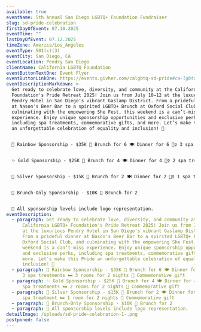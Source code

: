 ```yaml
---
available: true
eventName: 5th Annual San Diego LGBTQ+ Foundation Fundraiser
slug: sd-pride-celebration
firstDayOfEvent: 07.10.2025
eventTime: ""
lastDayOfEvent: 07.12.2025
timeZone: America/Los_Angeles
eventType: 501(c)(3)
eventCity: San Diego, CA
eventLocation: Pendry San Diego
clientName: California LGBTQ Foundation
eventButtonTextOne: Event Flyer
eventButtonLinkOne: https://events.givher.com/calgbtq-sd-pride#ca-lgbtq-foundation-san-diego-flyer
eventDescriptionMarkdown: >-
  Get ready to celebrate love, diversity, and community at the California LGBTQ+
  Foundation's Pride Retreat 2025! Join us from July 10–12 at the luxurious
  Pendry Hotel in San Diego's vibrant Gaslamp District. From a prideful dinner
  at Nason's Beer Bar to a spirited LGBTQ+ Brunch at Oxford Social Club, and
  culminating with the empowering She Fest, this weekend is a can’t-miss
  experience. Enjoy unique sponsorship opportunities and exclusive perks,
  including spa treatments, commemorative gifts, and more. Let’s make this Pride
  an unforgettable celebration of equality and inclusion! 🌈


  🌈 Rainbow Sponsorship - $35K 🍳 Brunch for 6 🍽️ Dinner for 6 💆‍♀️ 3 spa treatments 🛏️ 3 rooms for 2 nights 🎁 Commemorative gift


  ✨ Gold Sponsorship - $25K 🍳 Brunch for 4 🍽️ Dinner for 4 💆‍♀️ 2 spa treatments 🛏️ 2 rooms for 2 nights 🎁 Commemorative gift


  🥈 Silver Sponsorship - $15K 🍳 Brunch for 2 🍽️ Dinner for 2 💆‍♀️ 1 spa treatment 🛏️ 1 room for 2 nights 🎁 Commemorative gift


  🥂 Brunch-Only Sponsorship - $10K 🍳 Brunch for 2


  🌟 All sponsorship levels include logo representation.
eventDescription:
  - paragraph: Get ready to celebrate love, diversity, and community at the
      California LGBTQ+ Foundation's Pride Retreat 2025! Join us from July 10–12
      at the luxurious Pendry Hotel in San Diego's vibrant Gaslamp District.
      From a prideful dinner at Nason's Beer Bar to a spirited LGBTQ+ Brunch at
      Oxford Social Club, and culminating with the empowering She Fest, this
      weekend is a can’t-miss experience. Enjoy unique sponsorship opportunities
      and exclusive perks, including spa treatments, commemorative gifts, and
      more. Let’s make this Pride an unforgettable celebration of equality and
      inclusion! 🌈
  - paragraph: 🌈 Rainbow Sponsorship - $35K 🍳 Brunch for 6 🍽️ Dinner for 6 💆‍♀️
      3 spa treatments 🛏️ 3 rooms for 2 nights 🎁 Commemorative gift
  - paragraph: ✨ Gold Sponsorship - $25K 🍳 Brunch for 4 🍽️ Dinner for 4 💆‍♀️ 2
      spa treatments 🛏️ 2 rooms for 2 nights 🎁 Commemorative gift
  - paragraph: 🥈 Silver Sponsorship - $15K 🍳 Brunch for 2 🍽️ Dinner for 2 💆‍♀️ 1
      spa treatment 🛏️ 1 room for 2 nights 🎁 Commemorative gift
  - paragraph: 🥂 Brunch-Only Sponsorship - $10K 🍳 Brunch for 2
  - paragraph: 🌟 All sponsorship levels include logo representation.
detailImage: /uploads/sd-pride-celebration-1-.png
postponed: false
---
```

